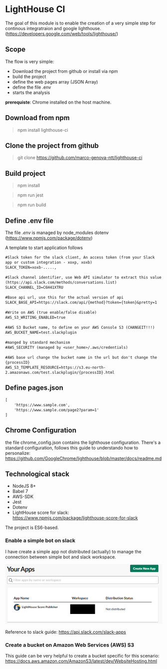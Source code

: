 # LightHouse CI 
The goal of this module is to enable the creation of a very simple step for continous integratraion and google lighthouse.(https://developers.google.com/web/tools/lighthouse/)

## Scope

The flow is very simple:

* Download the project from github or install via npm
* build the project 
* define the web pages array (JSON Array)
* define the file .env
* starts the analysis

**prerequiste**: Chrome installed on the host machine.

## Download from npm

>npm install lighthouse-ci


## Clone the project from github


>git clone https://github.com/marco-genova-ntt/lighthouse-ci


## Build project

>npm install

>npm run jest

>npm run build

## Define .env file
The file _.env_ is managed by node_modules dotenv (https://www.npmjs.com/package/dotenv)

A template to start application follows

```
#Slack token for the slack client, An access token (from your Slack app or custom integration - xoxp, xoxb)
SLACK_TOKEN=xoxb-.....,

#Slack channel identifier, use Web API simulator to extract this value (https://api.slack.com/methods/conversations.list)
SLACK_CHANNEL_ID=C6H41XTRU

#Base api url, use this for the actual version of api
SLACK_BASE_API=https://slack.com/api/{method}?token={token}&pretty=1

#Write on AWS (true enable/false disable)
AWS_S3_WRITING_ENABLED=true

#AWS S3 Bucket name, to define on your AWS Console S3 (CHANGEIT!!!)
AWS_BUCKET_NAME=test.slackplugin

#manged by standard mechanism
#AWS_SECURITY (managed by <user_home>/.aws/credentials)

#AWS base url change the bucket name in the url but don't change the {processID}
AWS_S3_TEMPLATE_RESOURCE=https://s3.eu-north-2.amazonaws.com/test.slackplugin/{processID}.html
```

## Define pages.json

```
[
    'https://www.sample.com',
    'https://www.sample.com/page2?param=1'
]

```

## Chrome Configuration

the file chrome_config.json contains the lighthouse configuration. There's a standard configuration, follows this guide to understando how to personalize: https://github.com/GoogleChrome/lighthouse/blob/master/docs/readme.md

## Technological stack

* NodeJS 8+
* Babel 7
* AWS-SDK
* Jest
* Dotenv
* LightHouse score for slack:  https://www.npmjs.com/package/lighthouse-score-for-slack

The project is ES6-based.

### Enable a simple bot on slack

I have create a simple app not distributed (actually) to manage the connection between simple bot and slack workspace. 

![Slack App configured](https://github.com/marco-genova-ntt/lighthouse-ci/blob/master/assests/img/slack-workspace.png)

Reference to slack guide: https://api.slack.com/slack-apps

### Create a bucket on Amazon Web Services (AWS) S3

This guide can be very helpful to create a bucket specific for this scenario: https://docs.aws.amazon.com/AmazonS3/latest/dev/WebsiteHosting.html
